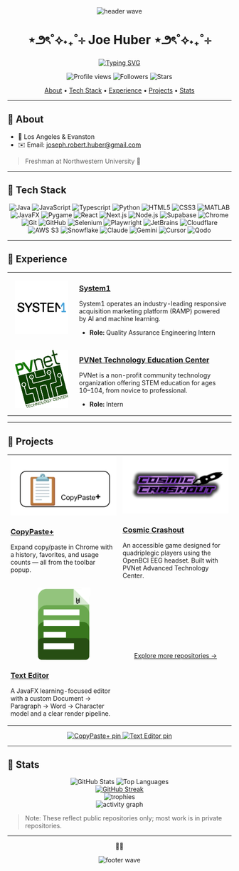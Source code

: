 <div align="center">
  <img src="https://capsule-render.vercel.app/api?type=waving&color=8A2BE2&height=100&section=header" alt="header wave" />

  <h1>⋆౨ৎ˚⟡˖₊˚⊹  Joe Huber ⋆౨ৎ˚⟡˖₊˚⊹</h1>

<a href="https://git.io/typing-svg"><img src="https://readme-typing-svg.demolab.com?font=Fira+Code&size=11&pause=5000&color=8A2BE2&center=true&width=435&lines=I+like+telling+computers+what+to+do+%E2%80%94+sometimes+they+listen!+%3AD" alt="Typing SVG" /></a>

  <p>
    <img alt="Profile views" src="https://komarev.com/ghpvc/?username=joe-huber&style=for-the-badge&color=8A2BE2" />
    <img alt="Followers" src="https://img.shields.io/github/followers/Joe-Huber?style=for-the-badge&color=8A2BE2" />
    <img alt="Stars" src="https://img.shields.io/github/stars/Joe-Huber?style=for-the-badge&color=8A2BE2" />
  </p>
</div>

<p align="center">
  <a href="#about">About</a> •
  <a href="#tech-stack">Tech Stack</a> •
  <a href="#experience">Experience</a> •
  <a href="#projects">Projects</a> •
  <a href="#stats">Stats</a>
</p>

---

## 💜 About
- 📍 Los Angeles & Evanston
- ✉️ Email: <a href="mailto:joseph.robert.huber@gmail.com">joseph.robert.huber@gmail.com</a>

> Freshman at Northwestern University 💜

---

## 💜 Tech Stack
<div align="center">
  
  <!-- Languages -->
  <img src="https://cdn.jsdelivr.net/gh/devicons/devicon/icons/java/java-original.svg" height="40" alt="Java" title="Java" />
  <img src="https://cdn.jsdelivr.net/gh/devicons/devicon/icons/javascript/javascript-original.svg" height="40" alt="JavaScript" title="JavaScript" />
  <img src="https://cdn.jsdelivr.net/gh/devicons/devicon/icons/typescript/typescript-plain.svg" height="40" alt="Typescript" title="Typescript" />
  <img src="https://cdn.jsdelivr.net/gh/devicons/devicon/icons/python/python-original.svg" height="40" alt="Python" title="Python" />
  <img src="https://cdn.jsdelivr.net/gh/devicons/devicon/icons/html5/html5-plain.svg" height="40" alt="HTML5" title="HTML5" />
  <img src="https://cdn.jsdelivr.net/gh/devicons/devicon/icons/css3/css3-plain.svg" height="40" alt="CSS3" title="CSS3" />
  <img src="https://cdn.jsdelivr.net/gh/devicons/devicon/icons/matlab/matlab-original.svg" height="40" alt="MATLAB" title="MATLAB" />

  <!-- Frameworks & Libraries -->
  <img src="https://img.shields.io/badge/JavaFX-8A2BE2?style=for-the-badge" height="28" alt="JavaFX" title="JavaFX" />
  <img src="https://img.shields.io/badge/Pygame-3776AB?style=for-the-badge&logo=python&logoColor=white" height="28" alt="Pygame" title="Pygame" />

  <!-- Web & Runtime -->
  <img src="https://cdn.jsdelivr.net/gh/devicons/devicon/icons/react/react-original.svg" height="40" alt="React" title="React" />
  <img src="https://cdn.jsdelivr.net/gh/devicons/devicon/icons/nextjs/nextjs-original.svg" height="40" alt="Next.js" title="Next.js" />
  <img src="https://cdn.jsdelivr.net/gh/devicons/devicon/icons/nodejs/nodejs-original.svg" height="40" alt="Node.js" title="Node.js" />
  <img src="https://cdn.jsdelivr.net/gh/devicons/devicon/icons/supabase/supabase-original.svg" height="40" alt="Supabase" title="Supabase" />

  <!-- Tools & Platforms -->
  <img src="https://cdn.jsdelivr.net/gh/devicons/devicon/icons/chrome/chrome-plain.svg" height="40" alt="Chrome" title="Chrome Extensions" />
  <img src="https://cdn.jsdelivr.net/gh/devicons/devicon/icons/git/git-original.svg" height="40" alt="Git" title="Git" />
  <img src="https://cdn.jsdelivr.net/gh/devicons/devicon/icons/github/github-original.svg" height="40" alt="GitHub" title="GitHub" />

  <!-- Testing & Automation -->
  <img src="https://cdn.jsdelivr.net/gh/devicons/devicon/icons/selenium/selenium-original.svg" height="40" alt="Selenium" title="Selenium" />
  <img src="https://cdn.jsdelivr.net/gh/devicons/devicon/icons/playwright/playwright-original.svg" height="40" alt="Playwright" title="Playwright" />

  <!-- IDEs -->
  <img src="https://cdn.jsdelivr.net/gh/devicons/devicon/icons/jetbrains/jetbrains-original.svg" height="40" alt="JetBrains" title="JetBrains" />

  <!-- Cloud -->
  <!--- <img src="https://cdn.jsdelivr.net/gh/devicons/devicon/icons/amazonwebservices/amazonwebservices-original.svg" height="40" alt="AWS" title="AWS" /> -->
  <img src="https://cdn.jsdelivr.net/gh/devicons/devicon/icons/cloudflare/cloudflare-original.svg" height="40" alt="Cloudflare" title="Cloudflare" />
  <img src="https://img.shields.io/badge/AWS%20S3-232F3E?style=for-the-badge&logo=amazonaws&logoColor=white" height="28" alt="AWS S3" title="AWS S3" />
  <img src="https://img.shields.io/badge/Snowflake-29B5E8?style=for-the-badge&logo=snowflake&logoColor=white" height="28" alt="Snowflake" title="Snowflake" />

  <!-- AI & Assistants -->
  <img src="https://img.shields.io/badge/Claude-111?style=for-the-badge&logo=anthropic&logoColor=white" height="28" alt="Claude" title="Claude" />
  <img src="https://img.shields.io/badge/Gemini-0B57D0?style=for-the-badge&logo=googlegemini&logoColor=white" height="28" alt="Gemini" title="Gemini" />
  <img src="https://img.shields.io/badge/Cursor-1A1F36?style=for-the-badge&logoColor=white" height="28" alt="Cursor" title="Cursor" />
  <img src="https://img.shields.io/badge/Qodo-8A2BE2?style=for-the-badge" height="28" alt="Qodo" title="Qodo" />

</div>

---

## 💜 Experience
<table>
  <tr>
    <td width="140" align="center" valign="middle">
      <img src="docs/system1-logo.webp" alt="System1 logo" width="120" loading="lazy" />
    </td>
    <td>
      <h3><a href="https://system1.com/">System1</a></h3>
      <p>
        System1 operates an industry-leading responsive acquisition marketing platform (RAMP) powered by AI and machine learning.
      </p>
      <ul>
        <li><strong>Role:</strong> Quality Assurance Engineering Intern</li>
      </ul>
    </td>
  </tr>
  <tr>
    <td width="140" align="center" valign="middle">
      <img src="docs/pvnet-logo.jpg" alt="PVNet Technology Education Center logo" width="120" loading="lazy" />
    </td>
    <td>
      <h3><a href="https://www.pvnet.com/">PVNet Technology Education Center</a></h3>
      <p>
        PVNet is a non-profit community technology organization offering STEM education for ages 10–104, from novice to professional.
      </p>
      <ul>
        <li><strong>Role:</strong> Intern</li>
      </ul>
    </td>
  </tr>
</table>

---

## 💜 Projects
<table>
  <tr>
    <td width="50%" valign="top">
      <a href="https://github.com/Joe-Huber/CopyPastePlus">
        <img src="docs/copypasteplus-banner.png" alt="CopyPaste+ banner" width="100%" loading="lazy" />
      </a>
      <h3><a href="https://github.com/Joe-Huber/CopyPastePlus">CopyPaste+</a></h3>
      <p>
        Expand copy/paste in Chrome with a history, favorites, and usage counts — all from the toolbar popup.
      </p>
    </td>
    <td width="50%" valign="top">
      <a href="https://github.com/moonish1211/Cosmic-Crashout-Public">
        <img src="docs/cosmic-crashout-logo.png" alt="Cosmic Crashout logo" width="100%" loading="lazy" />
      </a>
      <h3><a href="https://github.com/moonish1211/Cosmic-Crashout-Public">Cosmic Crashout</a></h3>
      <p>
        An accessible game designed for quadriplegic players using the OpenBCI EEG headset. Built with PVNet Advanced Technology Center.
      </p>
    </td>
  </tr>
  <tr>
    <td width="50%" valign="top">
      <a href="https://github.com/Joe-Huber/Text-Editor">
        <img src="docs/text-editor-logo.png" alt="Text Editor logo" width="50%" loading="lazy" style="display:block;margin:0 auto;" />
      </a>
      <h3><a href="https://github.com/Joe-Huber/Text-Editor">Text Editor</a></h3>
      <p>
        A JavaFX learning-focused editor with a custom Document → Paragraph → Word → Character model and a clear render pipeline.
      </p>
    </td>
    <td width="50%" valign="middle" align="center">
      <p><a href="https://github.com/Joe-Huber?tab=repositories">Explore more repositories →</a></p>
    </td>
  </tr>
</table>

<!-- Optional pinned repo cards -->
<div align="center">
  <a href="https://github.com/Joe-Huber/CopyPastePlus">
    <img src="https://github-readme-stats.vercel.app/api/pin/?username=Joe-Huber&repo=CopyPastePlus&theme=midnight-purple" alt="CopyPaste+ pin" />
  </a>
  <a href="https://github.com/Joe-Huber/Text-Editor">
    <img src="https://github-readme-stats.vercel.app/api/pin/?username=Joe-Huber&repo=Text-Editor&theme=midnight-purple" alt="Text Editor pin" />
  </a>
</div>

---

## 💜 Stats
<div align="center" id="stats">
  <img src="https://github-readme-stats.vercel.app/api?username=joe-huber&show_icons=true&theme=midnight-purple" alt="GitHub Stats" height="160" loading="lazy" />
  <img src="https://github-readme-stats.vercel.app/api/top-langs/?username=joe-huber&layout=compact&theme=midnight-purple" alt="Top Languages" height="160" loading="lazy" />
  <br/>
  <a href="https://git.io/streak-stats">
    <img src="https://streak-stats.demolab.com/?user=Joe-Huber&theme=violet-punch" alt="GitHub Streak" height="160" loading="lazy" />
  </a>
  <br/>
  <img src="https://github-profile-trophy.vercel.app/?username=Joe-Huber&theme=discord&no-frame=true&row=1&margin-w=12" alt="trophies" />
  <br/>
  <img src="https://github-readme-activity-graph.vercel.app/graph?username=Joe-Huber&theme=github-compact&custom_title=Contribution%20Graph" alt="activity graph" />
</div>

> Note: These reflect public repositories only; most work is in private repositories.

---

<p align="center">🫶💜</p>

<div align="center">
  <img src="https://capsule-render.vercel.app/api?type=waving&color=8A2BE2&height=100&section=footer" alt="footer wave" />
</div>
